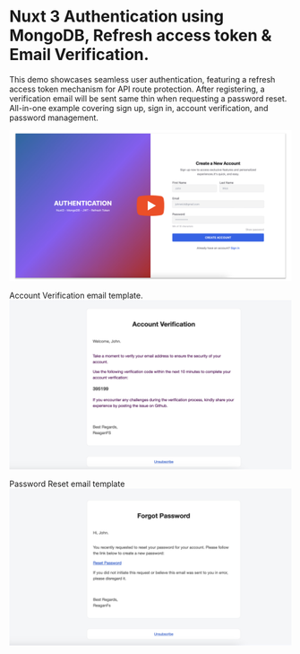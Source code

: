 # Nuxt 3 Authentication using MongoDB, Refresh access token & Email Verification.

This demo showcases seamless user authentication, featuring a refresh access token mechanism for API route protection. After registering, a verification email will be sent same thin when requesting a password reset. All-in-one example covering sign up, sign in, account verification, and password management.

[![Video Example](./public//thumbnail-1.jpg)](https://www.youtube.com/watch?v=y6ulxSMYf40)


Account Verification email template.
![Account Verification](./public/account-verification.png)


Password Reset email template
![Password Reset](./public/password-reset.png)